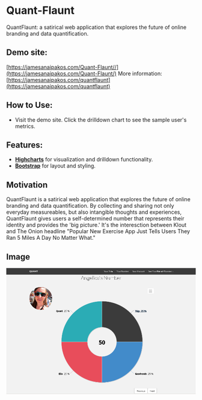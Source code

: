 # Quant-Flaunt
QuantFlaunt: a satirical web application that explores the future of online branding and data quantification.

## Demo site:
[https://jamesanaipakos.com/Quant-Flaunt//](https://jamesanaipakos.com/Quant-Flaunt/)
More information: [https://jamesanaipakos.com/quantflaunt](https://jamesanaipakos.com/quantflaunt)

## How to Use:
- Visit the demo site. Click the drilldown chart to see the sample user's metrics.

## Features:
- [**Highcharts**](http://www.highcharts.com/) for visualization and drilldown functionality.
- [**Bootstrap**](http://getbootstrap.com/) for layout and styling.

## Motivation
QuantFlaunt is a satirical web application that explores the future of online branding and data quantification. By collecting and sharing not only everyday measureables, but also intangible thoughts and experiences, QuantFlaunt gives users a self-determined number that represents their identity and provides the 'big picture.' It's the interesction between Klout and The Onion headline "Popular New Exercise App Just Tells Users They Ran 5 Miles A Day No Matter What."

## Image
![quant.png][1]

[1]: https://github.com/janaipakos/janaipakos.github.io/blob/master/images/quant.png
